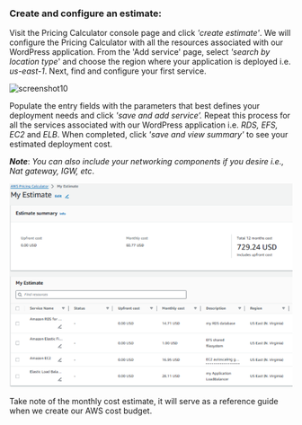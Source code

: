 ### ﻿Create and configure an estimate:

Visit the Pricing Calculator console page and click *'create estimate'*. We will configure the Pricing Calculator with all the resources associated with our WordPress application. From the 'Add service' page, select *'search by location type*' and choose the region where your application is deployed i.e. *us-east-1*. Next, find and configure your first service.

![screenshot10](./task1_images/config_estimate_image11.png)

Populate the entry fields with the parameters that best defines your deployment needs and click *'save and add service’.* Repeat this process for all the services associated with our WordPress application i.e. *RDS, EFS, EC2* and *ELB*. When completed, click *'save and view summary'* to see your estimated deployment cost.

***Note***: _You can also include your networking components if you desire i.e., Nat gateway, IGW, etc_.  

![screenshot11](./task1_images/config_estimate_image22.png)

Take note of the monthly cost estimate, it will serve as a reference guide when we create our AWS cost budget.



